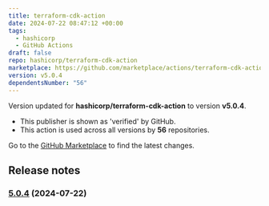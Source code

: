 ```yaml
---
title: terraform-cdk-action
date: 2024-07-22 08:47:12 +00:00
tags:
  - hashicorp
  - GitHub Actions
draft: false
repo: hashicorp/terraform-cdk-action
marketplace: https://github.com/marketplace/actions/terraform-cdk-action
version: v5.0.4
dependentsNumber: "56"
---
```



Version updated for **hashicorp/terraform-cdk-action** to version **v5.0.4**.
- This publisher is shown as 'verified' by GitHub.
- This action is used across all versions by **56** repositories.

Go to the [GitHub Marketplace](https://github.com/marketplace/actions/terraform-cdk-action) to find the latest changes.

## Release notes


### [5.0.4](https://github.com/hashicorp/terraform-cdk-action/compare/v5.0.3...v5.0.4) (2024-07-22)

